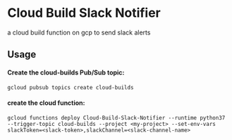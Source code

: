# Cloud Build Slack Notifier

a cloud build function on gcp to send slack alerts 


## Usage

#### Create the cloud-builds Pub/Sub topic:
```
gcloud pubsub topics create cloud-builds
``` 

#### create the cloud function:
  
```
gcloud functions deploy Cloud-Build-Slack-Notifier --runtime python37 --trigger-topic cloud-builds --project <my-project> --set-env-vars slackToken=<slack-token>,slackChannel=<slack-channel-name>
```
